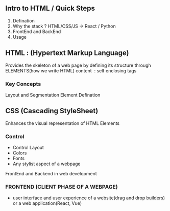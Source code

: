 ## Intro to HTML / Quick Steps 
1. Defination 
2. Why the stack ? HTML/CSS/JS -> React / Python 
3. FrontEnd and BackEnd 
4. Usage 


## HTML : (Hypertext Markup Language) 
Provides the skeleton of a web page by defining its structure through ELEMENTS(how we write HTML)
<elementname>content</elementname>
<img/> : self enclosing tags 

### Key Concepts 
Layout and Segmentation 
Element Defination

## CSS (Cascading StyleSheet)
Enhances the visual representation of HTML Elements

### Control 
- Control Layout 
- Colors 
- Fonts 
- Any stylist aspect of a webpage 

FrontEnd and Backend in web development
### FRONTEND (CLIENT PHASE OF A WEBPAGE)
- user interface and user experience of a website(drag and drop builders) or a web application(React, Vue)

